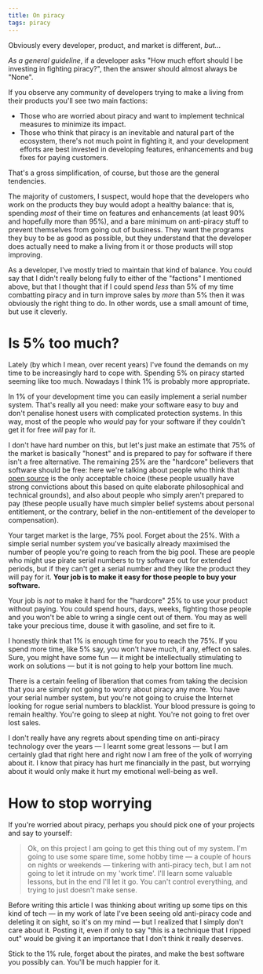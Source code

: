 ```yaml
---
title: On piracy
tags: piracy
---
```


Obviously every developer, product, and market is different, *but...*

*As a general guideline*, if a developer asks "How much effort should I be investing in fighting piracy?", then the answer should almost always be "None".

If you observe any community of developers trying to make a living from their products you'll see two main factions:

-   Those who are worried about piracy and want to implement technical measures to minimize its impact.
-   Those who think that piracy is an inevitable and natural part of the ecosystem, there's not much point in fighting it, and your development efforts are best invested in developing features, enhancements and bug fixes for paying customers.

That's a gross simplification, of course, but those are the general tendencies.

The majority of customers, I suspect, would hope that the developers who work on the products they buy would adopt a healthy balance: that is, spending *most* of their time on features and enhancements (at least 90% and hopefully more than 95%), and a bare minimum on anti-piracy stuff to prevent themselves from going out of business. They want the programs they buy to be as good as possible, but they understand that the developer does actually need to make a living from it or those products will stop improving.

As a developer, I've mostly tried to maintain that kind of balance. You could say that I didn't really belong fully to either of the "factions" I mentioned above, but that I thought that if I could spend *less* than 5% of my time combatting piracy and in turn improve sales by *more* than 5% then it was obviously the right thing to do. In other words, use a small amount of time, but use it cleverly.

# Is 5% too much?

Lately (by which I mean, over recent years) I've found the demands on my time to be increasingly hard to cope with. Spending 5% on piracy started seeming like too much. Nowadays I think 1% is probably more appropriate.

In 1% of your development time you can easily implement a serial number system. That's really all you need: make your software easy to buy and don't penalise honest users with complicated protection systems. In this way, most of the people who *would* pay for your software if they couldn't get it for free *will* pay for it.

I don't have hard number on this, but let's just make an estimate that 75% of the market is basically "honest" and is prepared to pay for software if there isn't a free alternative. The remaining 25% are the "hardcore" believers that software should be free: here we're talking about people who think that [open source](/wiki/open_source) is the only acceptable choice (these people usually have strong convictions about this based on quite elaborate philosophical and technical grounds), and also about people who simply aren't prepared to pay (these people usually have much simpler belief systems about personal entitlement, or the contrary, belief in the non-entitlement of the developer to compensation).

Your target market is the large, 75% pool. Forget about the 25%. With a simple serial number system you've basically already maximised the number of people you're going to reach from the big pool. These are people who might use pirate serial numbers to try software out for extended periods, but if they can't get a serial number and they like the product they will pay for it. **Your job is to make it easy for those people to buy your software.**

Your job is *not* to make it hard for the "hardcore" 25% to use your product without paying. You could spend hours, days, weeks, fighting those people and you won't be able to wring a single cent out of them. You may as well take your precious time, douse it with gasoline, and set fire to it.

I honestly think that 1% is enough time for you to reach the 75%. If you spend more time, like 5% say, you won't have much, if any, effect on sales. Sure, you might have some fun — it might be intellectually stimulating to work on solutions — but it is not going to help your bottom line much.

There is a certain feeling of liberation that comes from taking the decision that you are simply not going to worry about piracy any more. You have your serial number system, but you're not going to cruise the Internet looking for rogue serial numbers to blacklist. Your blood pressure is going to remain healthy. You're going to sleep at night. You're not going to fret over lost sales.

I don't really have any regrets about spending time on anti-piracy technology over the years — I learnt some great lessons — but I am certainly glad that right here and right now I am free of the yolk of worrying about it. I know that piracy has hurt me financially in the past, but worrying about it would only make it hurt my emotional well-being as well.

# How to stop worrying

If you're worried about piracy, perhaps you should pick one of your projects and say to yourself:

> Ok, on this project I am going to get this thing out of my system. I'm going to use some spare time, some hobby time — a couple of hours on nights or weekends — tinkering with anti-piracy tech, but I am not going to let it intrude on my 'work time'. I'll learn some valuable lessons, but in the end I'll let it go. You can't control everything, and trying to just doesn't make sense.

Before writing this article I was thinking about writing up some tips on this kind of tech — in my work of late I've been seeing old anti-piracy code and deleting it on sight, so it's on my mind — but I realized that I simply don't care about it. Posting it, even if only to say "this is a technique that I ripped out" would be giving it an importance that I don't think it really deserves.

Stick to the 1% rule, forget about the pirates, and make the best software you possibly can. You'll be much happier for it.
